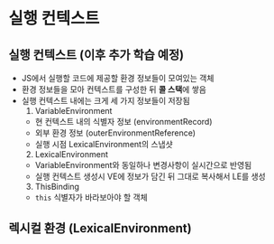 # 실행 컨텍스트
## 실행 컨텍스트 (이후 추가 학습 예정)
- JS에서 실행할 코드에 제공할 환경 정보들이 모여있는 객체
- 환경 정보들을 모아 컨텍스트를 구성한 뒤 **콜 스택**에 쌓음
- 실행 컨텍스트 내에는 크게 세 가지 정보들이 저장됨
  1. VariableEnvironment
    - 현 컨텍스트 내의 식별자 정보 (environmentRecord)
    - 외부 환경 정보 (outerEnvironmentReference)
    - 실행 시점 LexicalEnvironment의 스냅샷
  2. LexicalEnvironment
    - VariableEnvironment와 동일하나 변경사항이 실시간으로 반영됨
    - 실행 컨텍스트 생성시 VE에 정보가 담긴 뒤 그대로 복사해서 LE를 생성
  3. ThisBinding
    - `this` 식별자가 바라보아야 할 객체
## 렉시컬 환경 (LexicalEnvironment)
